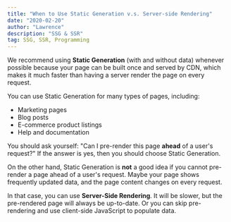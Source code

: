 ```yaml
---
title: "When to Use Static Generation v.s. Server-side Rendering"
date: "2020-02-20"
author: "Lawrence"
description: "SSG & SSR"
tag: SSG, SSR, Programming
---
```


We recommend using **Static Generation** (with and without data) whenever possible because your page can be built once
and served by CDN, which makes it much faster than having a server render the page on every request.

You can use Static Generation for many types of pages, including:

- Marketing pages
- Blog posts
- E-commerce product listings
- Help and documentation

You should ask yourself: "Can I pre-render this page **ahead** of a user's request?" If the answer is yes, then you
should choose Static Generation.

On the other hand, Static Generation is **not** a good idea if you cannot pre-render a page ahead of a user's request.
Maybe your page shows frequently updated data, and the page content changes on every request.

In that case, you can use **Server-Side Rendering**. It will be slower, but the pre-rendered page will always be
up-to-date. Or you can skip pre-rendering and use client-side JavaScript to populate data.
